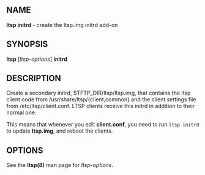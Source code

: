 ## NAME
**ltsp initrd** - create the ltsp.img initrd add-on

## SYNOPSIS
**ltsp** [_ltsp-options_] **initrd**

## DESCRIPTION
Create a secondary initrd, $TFTP_DIR/ltsp/ltsp.img, that contains the ltsp
client code from /usr/share/ltsp/{client,common} and the client settings file
from /etc/ltsp/client.conf. LTSP clients receive this initrd in addition to
their normal one.

This means that whenever you edit **client.conf**, you need to run
`ltsp initrd` to update **ltsp.img**, and reboot the clients.

## OPTIONS
See the **ltsp(8)** man page for _ltsp-options_.

